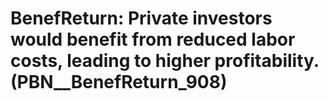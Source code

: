 # BenefReturn: __Private investors would benefit from reduced labor costs, leading to higher profitability.__ (PBN__BenefReturn_908)

